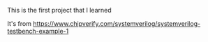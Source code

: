 This is the first project that I learned

It's from https://www.chipverify.com/systemverilog/systemverilog-testbench-example-1
